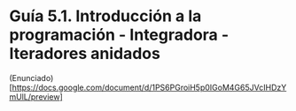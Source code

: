 # Guía 5.1. Introducción a la programación - Integradora - Iteradores anidados

(Enunciado)[https://docs.google.com/document/d/1PS6PGroiH5p0IGoM4G65JVcIHDzYmUlL/preview]

